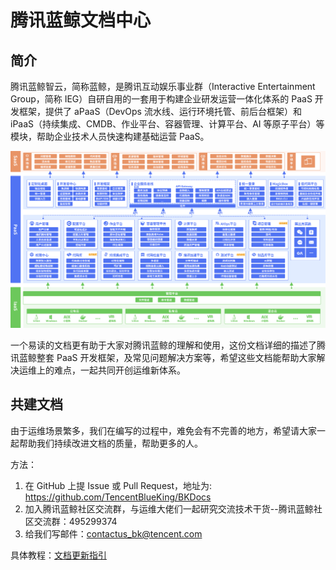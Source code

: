 # 腾讯蓝鲸文档中心

## 简介

腾讯蓝鲸智云，简称蓝鲸，是腾讯互动娱乐事业群（Interactive Entertainment Group，简称 IEG）自研自用的一套用于构建企业研发运营一体化体系的 PaaS 开发框架，提供了 aPaaS（DevOps 流水线、运行环境托管、前后台框架）和 iPaaS（持续集成、CMDB、作业平台、容器管理、计算平台、AI 等原子平台）等模块，帮助企业技术人员快速构建基础运营 PaaS。

![assets](./assets/framework_ee_zh.png)

一个易读的文档更有助于大家对腾讯蓝鲸的理解和使用，这份文档详细的描述了腾讯蓝鲸整套 PaaS 开发框架，及常见问题解决方案等，希望这些文档能帮助大家解决运维上的难点，一起共同开创运维新体系。

## 共建文档

由于运维场景繁多，我们在编写的过程中，难免会有不完善的地方，希望请大家一起帮助我们持续改进文档的质量，帮助更多的人。

方法：

1. 在 GitHub 上提 Issue 或 Pull Request，地址为: https://github.com/TencentBlueKing/BKDocs
2. 加入腾讯蓝鲸社区交流群，与运维大佬们一起研究交流技术干货--腾讯蓝鲸社区交流群：495299374
3. 给我们写邮件：contactus_bk@tencent.com

具体教程：[文档更新指引](./ZH/DocumentationContributorGuide/7.0/collaborateguide.md)



